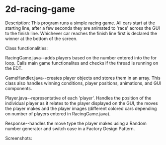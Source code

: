 # 2d-racing-game

Description: This program runs a simple racing game. All cars start at the starting line, after a few seconds they are animated to
'race' across the GUI to the finish line. Whichever car reaches the finish line first is declared the winner at the bottom of the screen.

Class functionalities:

RacingGame.java--adds players based on the number entered into the for loop. Calls main game functionalites and checks if the thread is running on the EDT.

GameHandler.java--creates player objects and stores them in an array. This class also handles winning conditions, player positions, animations, and GUI components.

Player.java--representative of each 'player'. Handles the position of the individual player as it relates to the player displayed on the GUI, the moves the player makes and the player images (different colored cars depending on number of players entered in RacingGame.java).

Response--handles the move type the player makes using a Random number generator and switch case in a Factory Design Pattern.

Screenshots:



